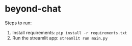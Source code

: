 # beyond-chat

Steps to run:
1. Install requirements: `pip install -r requirements.txt`
2. Run the streamlit app: `streamlit run main.py`